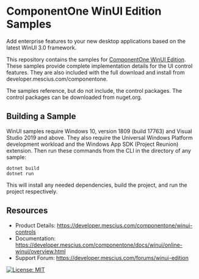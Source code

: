 # ComponentOne WinUI Edition Samples 

Add enterprise features to your new desktop applications based on the latest WinUI 3.0 framework.

This repository contains the samples for [ComponentOne WinUI Edition](https://developer.mescius.com/componentone/winui-controls). These samples provide complete implementation details for the UI control features. They are also included with the full download and install from developer.mescius.com/componentone. 

The samples reference, but do not include, the control packages. The control packages can be downloaded from nuget.org.

## Building a Sample 

WinUI samples require Windows 10, version 1809 (build 17763) and Visual Studio 2019 and above. They also require the Universal Windows Platform development workload and the Windows App SDK (Project Reunion) extension. Then run these commands from the CLI in the directory of any sample: 

```
dotnet build 
dotnet run 
```

This will install any needed dependencies, build the project, and run the project respectively.

## Resources

* Product Details: https://developer.mescius.com/componentone/winui-controls
* Documentation: https://developer.mescius.com/componentone/docs/winui/online-winui/overview.html
* Support Forum: https://developer.mescius.com/forums/winui-edition

[![License: MIT](https://img.shields.io/badge/License-MIT-green.svg)](https://github.com/dotnet/winforms/blob/master/LICENSE.TXT)
 
